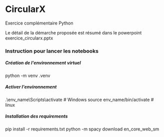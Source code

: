 # CircularX
Exercice complémentaire Python

Le détail de la démarche proposée est résumé dans le powerpoint exercice_circularx.pptx

### Instruction pour lancer les notebooks 
##### Création de l'environnement virtuel
python -m venv .venv

##### Activer l'environnement
.\env_name\Scripts\activate # Windows
source env_name/bin/activate # linux

##### Installation des requirements
pip install -r requirements.txt
python -m spacy download en_core_web_sm
